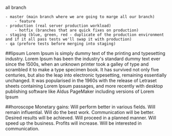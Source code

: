 all branch

    - master (main branch where we are going to marge all our branch)
        - feature
    - production (real server production workload)
        - hotfix (branches that are quick fixes on production)
    - staging (blue, green, red - duplicate of the production environment and if it all pass tests we'll swap it with production)
    - qa (prefore tests before merging into staging)

##lipsum
    Lorem Ipsum is simply dummy text of the printing and typesetting industry. Lorem Ipsum has been the industry's standard dummy text ever since the 1500s, when an unknown printer took a galley of type and scrambled it to make a type specimen book. It has survived not only five centuries, but also the leap into electronic typesetting, remaining essentially unchanged. It was popularised in the 1960s with the release of Letraset sheets containing Lorem Ipsum passages, and more recently with desktop publishing software like Aldus PageMaker including versions of Lorem Ipsum

##horoscope
    Monetary gains: Will perform better in various fields. Will remain influential. Will do the best work. Communication will be better. Desired results will be achieved. Will proceed in a planned manner. Will speed up the business. Profits will increase. Will be interested in communication.

